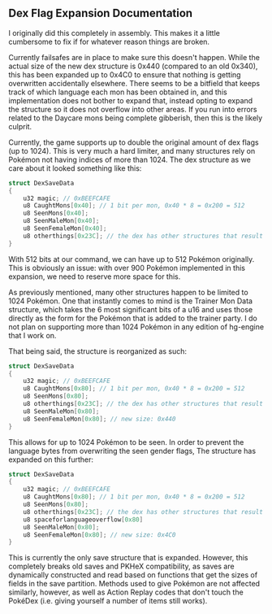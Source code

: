 ## Dex Flag Expansion Documentation

I originally did this completely in assembly.  This makes it a little cumbersome to fix if for whatever reason things are broken.

Currently failsafes are in place to make sure this doesn't happen.  While the actual size of the new dex structure is 0x440 (compared to an old 0x340), this has been expanded up to 0x4C0 to ensure that nothing is getting overwritten accidentally elsewhere.  There seems to be a bitfield that keeps track of which language each mon has been obtained in, and this implementation does not bother to expand that, instead opting to expand the structure so it does not overflow into other areas.  If you run into errors related to the Daycare mons being complete gibberish, then this is the likely culprit.

Currently, the game supports up to double the original amount of dex flags (up to 1024). This is very much a hard limiter, and many structures rely on Pokémon not having indices of more than 1024.  The dex structure as we care about it looked something like this:

```c
struct DexSaveData
{
    u32 magic; // 0xBEEFCAFE
    u8 CaughtMons[0x40]; // 1 bit per mon, 0x40 * 8 = 0x200 = 512
    u8 SeenMons[0x40];
    u8 SeenMaleMon[0x40];
    u8 SeenFemaleMon[0x40];
    u8 otherthings[0x23C]; // the dex has other structures that result in an original total size of 0x340
}
```

With 512 bits at our command, we can have up to 512 Pokémon originally.  This is obviously an issue: with over 900 Pokémon implemented in this expansion, we need to reserve more space for this.

As previously mentioned, many other structures happen to be limited to 1024 Pokémon.  One that instantly comes to mind is the Trainer Mon Data structure, which takes the 6 most significant bits of a u16 and uses those directly as the form for the Pokémon that is added to the trainer party.  I do not plan on supporting more than 1024 Pokémon in any edition of hg-engine that I work on.

That being said, the structure is reorganized as such:

```c
struct DexSaveData
{
    u32 magic; // 0xBEEFCAFE
    u8 CaughtMons[0x80]; // 1 bit per mon, 0x40 * 8 = 0x200 = 512
    u8 SeenMons[0x80];
    u8 otherthings[0x23C]; // the dex has other structures that result in an original total size of 0x340
    u8 SeenMaleMon[0x80];
    u8 SeenFemaleMon[0x80]; // new size: 0x440
}
```

This allows for up to 1024 Pokémon to be seen.  In order to prevent the language bytes from overwriting the seen gender flags, The structure has expanded on this further:

```c
struct DexSaveData
{
    u32 magic; // 0xBEEFCAFE
    u8 CaughtMons[0x80]; // 1 bit per mon, 0x40 * 8 = 0x200 = 512
    u8 SeenMons[0x80];
    u8 otherthings[0x23C]; // the dex has other structures that result in an original total size of 0x340
    u8 spaceforlanguageoverflow[0x80]
    u8 SeenMaleMon[0x80];
    u8 SeenFemaleMon[0x80]; // new size: 0x4C0
}
```

This is currently the only save structure that is expanded.  However, this completely breaks old saves and PKHeX compatibility, as saves are dynamically constructed and read based on functions that get the sizes of fields in the save partition.  Methods used to give Pokémon are not affected similarly, however, as well as Action Replay codes that don't touch the PokéDex (i.e. giving yourself a number of items still works).